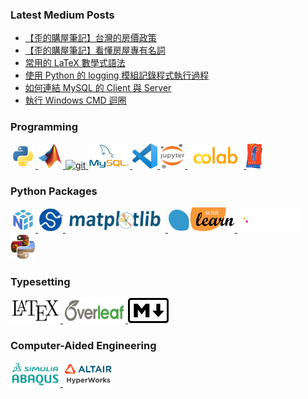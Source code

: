 <h3 >Latest Medium Posts</h3>

<!-- BLOG-POST-LIST:START -->
- [【歪的購屋筆記】台灣的房價政策](https://wyatthoho.medium.com/%E6%AD%AA%E7%9A%84%E8%B3%BC%E5%B1%8B%E7%AD%86%E8%A8%98-%E5%8F%B0%E7%81%A3%E7%9A%84%E6%88%BF%E5%83%B9%E6%94%BF%E7%AD%96-01f6a2e6561e?source=rss-1aa7afdfe5e------2)
- [【歪的購屋筆記】看懂房屋專有名詞](https://wyatthoho.medium.com/%E6%AD%AA%E7%9A%84%E8%B3%BC%E5%B1%8B%E7%AD%86%E8%A8%98-%E7%9C%8B%E6%87%82%E6%88%BF%E5%B1%8B%E5%B0%88%E6%9C%89%E5%90%8D%E8%A9%9E-bd3d72cd6fb5?source=rss-1aa7afdfe5e------2)
- [常用的 LaTeX 數學式語法](https://wyatthoho.medium.com/%E5%B8%B8%E7%94%A8%E7%9A%84-latex-%E6%95%B8%E5%AD%B8%E5%BC%8F%E8%AA%9E%E6%B3%95-78bfe9d09772?source=rss-1aa7afdfe5e------2)
- [使用 Python 的 logging 模組記錄程式執行過程](https://wyatthoho.medium.com/%E4%BD%BF%E7%94%A8-python-%E7%9A%84-logging-%E6%A8%A1%E7%B5%84%E8%A8%98%E9%8C%84%E7%A8%8B%E5%BC%8F%E5%9F%B7%E8%A1%8C%E9%81%8E%E7%A8%8B-2fd1235060e6?source=rss-1aa7afdfe5e------2)
- [如何連結 MySQL 的 Client 與 Server](https://wyatthoho.medium.com/mysql-%E7%9A%84-client-%E8%88%87-server-%E5%A6%82%E4%BD%95%E9%80%A3%E7%B5%90-d17edd2d7861?source=rss-1aa7afdfe5e------2)
- [執行 Windows CMD 迴圈](https://wyatthoho.medium.com/%E5%9F%B7%E8%A1%8C-windows-cmd-%E8%BF%B4%E5%9C%88-ecd819fbcbef?source=rss-1aa7afdfe5e------2)
<!-- BLOG-POST-LIST:END -->

<h3 >Programming</h3>
  <p > 
  <a href="https://www.python.org" target="_blank"> 
    <img src="https://raw.githubusercontent.com/devicons/devicon/master/icons/python/python-original.svg" alt="python" width="40" height="40"/> </a>    
  <a href="https://www.mathworks.com/" target="_blank"> 
    <img src="img/matlabLogo.svg" alt="matlab" width="40" height="40"/> </a>    
  <a href="https://git-scm.com/" target="_blank"> 
    <img src="https://www.vectorlogo.zone/logos/git-scm/git-scm-icon.svg" alt="git" width="40" height="40"/> </a> 
  <a href="https://www.mysql.com/" target="_blank"> 
    <img src="img/mysql.png" alt="mysql" width="67" height="40"/> </a> 
  <a href="https://code.visualstudio.com/" target="_blank"> 
    <img src="img/VisualStudioCode.png" alt="vscode" width="40" height="40"/> </a>
  <a href="https://jupyter.org/" target="_blank"> 
    <img src="img/jupyter.svg" alt="Jupyter" width="40" height="40"/> </a>
  <a href="https://colab.research.google.com/" target="_blank"> 
    <img src="img/colab.png" alt="colab" width="90" height="40"/> </a>
  <a href="https://www.tcl-lang.org/" target="_blank"> 
    <img src="img/tcl-powered.svg" alt="Tcl" width="26" height="40"/> </a>

<h3 >Python Packages</h3>
  <p > 
  <a href="https://numpy.org/" target="_blank"> 
    <img src="img/numpy.svg" alt="numpy" width="40" height="40"/> </a>    
  <a href="https://scipy.org/" target="_blank"> 
    <img src="img/scipy.svg" alt="scipy" width="40" height="40"/> </a>    
  <a href="https://matplotlib.org/" target="_blank"> 
    <img src="img/matplot.svg" alt="matplot" width="160" height="40"/> </a>    
  <a href="https://scikit-learn.org/stable/" target="_blank"> 
    <img src="img/scikit.png" alt="scikit" width="107" height="40"/> </a>    
  <a href="https://pandas.pydata.org/" target="_blank"> 
    <img src="img/pandas.svg" alt="pandas" width="100" height="40"/> </a>    
  <a href="https://pypi.org/project/Pillow/" target="_blank"> 
    <img src="img/pillow.png" alt="pillow" width="40" height="40"/> </a>    

<h3 >Typesetting </h3>
  </p>
  <a href="https://www.latex-project.org/" target="_blank"> 
    <img src="img/latex.png" alt="latex" width="80" height="40"/> </a>    
  <a href="https://www.overleaf.com/" target="_blank"> 
    <img src="img/overleaf.svg" alt="colab" width="100" height="40"/> </a>
  <a href="https://daringfireball.net/projects/markdown/" target="_blank"> 
    <img src="img/markdown.svg" alt="latex" width="65" height="40"/> </a>    

<h3 >Computer-Aided Engineering</h3>
  </p>
  <a href="https://www.3ds.com/products-services/simulia/products/abaqus/" target="_blank"> 
    <img src="img/abaqus.png" alt="abaqus" width="80" height="40"/> </a>
  <a href="https://altair.com/hyperworks" target="_blank"> 
    <img src="img/altair-hyperworks.png" alt="HyperWorks" width="80" height="40"/> </a>
